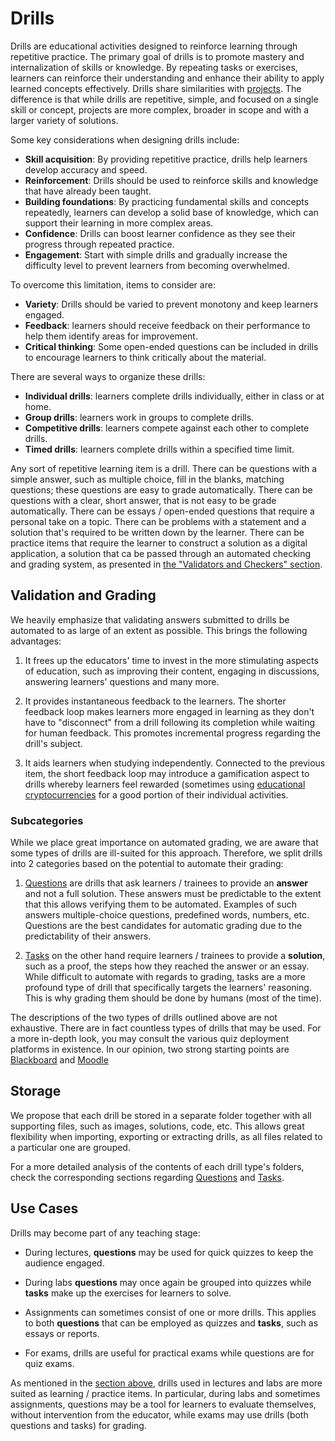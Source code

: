 # Drills

Drills are educational activities designed to reinforce learning through repetitive practice.
The primary goal of drills is to promote mastery and internalization of skills or knowledge.
By repeating tasks or exercises, learners can reinforce their understanding and enhance their ability to apply learned concepts effectively.
Drills share similarities with [projects](../../projects/reading/read.md).
The difference is that while drills are repetitive, simple, and focused on a single skill or concept, projects are more complex, broader in scope and with a larger variety of solutions.

Some key considerations when designing drills include:

- **Skill acquisition**: By providing repetitive practice, drills help learners develop accuracy and speed.
- **Reinforcement**: Drills should be used to reinforce skills and knowledge that have already been taught.
- **Building foundations**: By practicing fundamental skills and concepts repeatedly, learners can develop a solid base of knowledge, which can support their learning in more complex areas.
- **Confidence**: Drills can boost learner confidence as they see their progress through repeated practice.
- **Engagement**: Start with simple drills and gradually increase the difficulty level to prevent learners from becoming overwhelmed.

To overcome this limitation, items to consider are:

- **Variety**: Drills should be varied to prevent monotony and keep learners engaged.
- **Feedback**: learners should receive feedback on their performance to help them identify areas for improvement.
- **Critical thinking**: Some open-ended questions can be included in drills to encourage learners to think critically about the material.

There are several ways to organize these drills:

- **Individual drills**: learners complete drills individually, either in class or at home.
- **Group drills**: learners work in groups to complete drills.
- **Competitive drills**: learners compete against each other to complete drills.
- **Timed drills**: learners complete drills within a specified time limit.

Any sort of repetitive learning item is a drill.
There can be questions with a simple answer, such as multiple choice, fill in the blanks, matching questions;
these questions are easy to grade automatically.
There can be questions with a clear, short answer, that is not easy to be grade automatically.
There can be essays / open-ended questions that require a personal take on a topic.
There can be problems with a statement and a solution that's required to be written down by the learner.
There can be practice items that require the learner to construct a solution as a digital application, a solution that ca be passed through an automated checking and grading system, as presented in [the "Validators and Checkers" section](../../../infrastructure/checkers/reading/read.md).

## Validation and Grading

We heavily emphasize that validating answers submitted to drills be automated to as large of an extent as possible.
This brings the following advantages:

1. It frees up the educators' time to invest in the more stimulating aspects of education, such as improving their content, engaging in discussions, answering learners' questions and many more.

1. It provides instantaneous feedback to the learners.
The shorter feedback loop makes learners more engaged in learning as they don't have to "disconnect" from a drill following its completion while waiting for human feedback.
This promotes incremental progress regarding the drill's subject.

1. It aids learners when studying independently.
Connected to the previous item, the short feedback loop may introduce a gamification aspect to drills whereby learners feel rewarded (sometimes using [educational cryptocurrencies](../../../infrastructure/digital-rewards/reading/read.md) for a good portion of their individual activities.

### Subcategories

While we place great importance on automated grading, we are aware that some types of drills are ill-suited for this approach.
Therefore, we split drills into 2 categories based on the potential to automate their grading:

1. [Questions](./questions.md) are drills that ask learners / trainees to provide an **answer** and not a full solution.
These answers must be predictable to the extent that this allows verifying them to be automated.
Examples of such answers multiple-choice questions, predefined words, numbers, etc.
Questions are the best candidates for automatic grading due to the predictability of their answers.

1. [Tasks](./tasks.md) on the other hand require learners / trainees to provide a **solution**, such as a proof, the steps how they reached the answer or an essay.
While difficult to automate with regards to grading, tasks are a more profound type of drill that specifically targets the learners' reasoning.
This is why grading them should be done by humans (most of the time).

The descriptions of the two types of drills outlined above are not exhaustive.
There are in fact countless types of drills that may be used.
For a more in-depth look, you may consult the various quiz deployment platforms in existence.
In our opinion, two strong starting points are [Blackboard](https://help.blackboard.com/Learn/Instructor/Ultra/Tests_Pools_Surveys/Question_Types) and [Moodle](https://docs.moodle.org/402/en/Question_types)

## Storage

We propose that each drill be stored in a separate folder together with all supporting files, such as images, solutions, code, etc.
This allows great flexibility when importing, exporting or extracting drills, as all files related to a particular one are grouped.

For a more detailed analysis of the contents of each drill type's folders, check the corresponding sections regarding [Questions](./questions.md#storage) and [Tasks](./tasks.md#storage).

## Use Cases

Drills may become part of any teaching stage:

- During lectures, **questions** may be used for quick quizzes to keep the audience engaged.

- During labs **questions** may once again be grouped into quizzes while **tasks** make up the exercises for learners to solve.

- Assignments can sometimes consist of one or more drills.
This applies to both **questions** that can be employed as quizzes and **tasks**, such as essays or reports.

- For exams, drills are useful for practical exams while questions are for quiz exams.

As mentioned in the [section above](#use-cases), drills used in lectures and labs are more suited as learning / practice items.
In particular, during labs and sometimes assignments, questions may be a tool for learners to evaluate themselves, without intervention from the educator, while exams may use drills (both questions and tasks) for grading.
